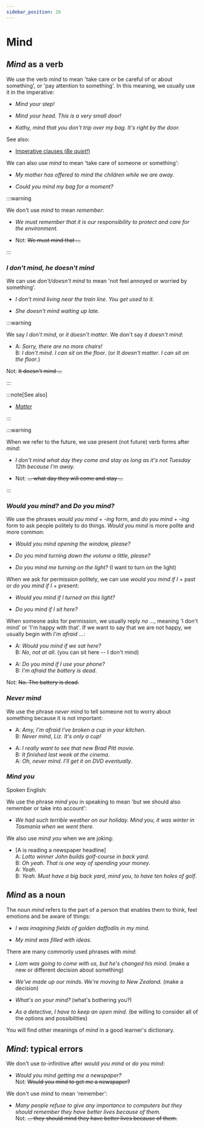 ```yaml
---
sidebar_position: 26
---
```


# Mind

## *Mind* as a verb

We use the verb *mind* to mean 'take care or be careful of or about something', or 'pay attention to something'. In this meaning, we usually use it in the imperative:

- *Mind your step!*

- *Mind your head. This is a very small door!*

- *Kathy, mind that you don't trip over my bag. It's right by the door.*

See also:

- [Imperative clauses (*Be quiet!*)](/ImperativeclausesBequiet)

We can also use *mind* to mean 'take care of someone or something':

- *My mother has offered to mind the children while we are away.*

- *Could you mind my bag for a moment?*

:::warning

We don't use *mind* to mean *remember*:

- *We must remember that it is our responsibility to protect and care for the environment.*

- Not: ~~We must mind that ...~~

:::

### *I don't mind, he doesn't mind*

We can use *don't/doesn't mind* to mean 'not feel annoyed or worried by something'.

- *I don't mind living near the train line. You get used to it.*

- *She doesn't mind waiting up late.*

:::warning

We say *I don't mind*, or *it doesn't matter*. We don't say *it doesn't mind*:

- A: *Sorry, there are no more chairs!*  
  B: *I don't mind*. *I can sit on the floor*. (or *It doesn't matter*. *I can sit on the floor*.)

 Not: ~~It doesn't mind ...~~

:::

:::note[See also]

- [*Matter*](/matter)

:::

:::warning

When we refer to the future, we use present (not future) verb forms after *mind*:

- *I don't mind what day they come and stay as long as it's not Tuesday 12th because I'm away.*

- Not: ~~... what day they will come and stay ...~~

:::

### *Would you mind?* and *Do you mind?*

We use the phrases *would you mind* + -*ing* form, and *do you mind* + -*ing* form to ask people politely to do things. *Would you mind* is more polite and more common:

- *Would you mind opening the window, please?*

- *Do you mind turning down the volume a little, please?*

- *Do you mind me turning on the light?* (I want to turn on the light)

When we ask for permission politely, we can use *would you mind if I* + past or *do you mind if I* + present:

- *Would you mind if I turned on this light?*

- *Do you mind if I sit here?*

When someone asks for permission, we usually reply *no ...*, meaning 'I don't mind' or 'I'm happy with that'. If we want to say that we are not happy, we usually begin with *I'm afraid ...*:

- A: *Would you mind* *if we sat here?*  
  B: *No*, *not at all*. (you can sit here -- I don't mind)

- A: *Do you mind if* *I use your phone?*  
  B: *I'm afraid* *the battery is dead*.

Not: ~~No. The battery is dead.~~

### *Never mind*

We use the phrase *never mind* to tell someone not to worry about something because it is not important:

- A: *Amy, I'm afraid I've broken a cup in your kitchen*.  
  B: *Never mind*, *Liz. It's only a cup!*

- A: *I really want to see that new Brad Pitt movie*.  
  B: *It finished last week at the cinema*.  
  A: *Oh*, *never mind*. *I'll get it on DVD eventually*.

### *Mind you*

Spoken English:

We use the phrase *mind you* in speaking to mean 'but we should also remember or take into account':

- *We had such terrible weather on our holiday. Mind you, it was winter in Tasmania when we went there.*

We also use *mind you* when we are joking:

- \[A is reading a newspaper headline\]  
  A: *Lotto winner John builds golf-course in back yard*.  
  B: *Oh yeah. That is one way of spending your money*.  
  A: *Yeah*.  
  B: *Yeah. Must have a big back yard*, *mind you*, *to have ten holes of golf*.

## *Mind* as a noun

The noun *mind* refers to the part of a person that enables them to think, feel emotions and be aware of things:

- *I was imagining fields of golden daffodils in my mind.*

- *My mind was filled with ideas.*

There are many commonly used phrases with *mind*:

- *Liam was going to come with us, but he's changed his mind.* (make a new or different decision about something)

- *We've made up our minds. We're moving to New Zealand.* (make a decision)

- *What's on your mind?* (what's bothering you?)

- *As a detective, I have to keep an open mind.* (be willing to consider all of the options and possibilities)

You will find other meanings of *mind* in a good learner's dictionary.

## *Mind*: typical errors

We don't use *to*-infinitive after *would you mind* or *do you mind*:

- *Would you mind getting me a newspaper?*  
  Not: ~~Would you mind to get me a newspaper?~~

We don't use *mind* to mean 'remember':

- *Many people refuse to give any importance to computers but they should remember they have better lives because of them.*  
  Not: ~~... they should mind they have better lives because of them.~~
